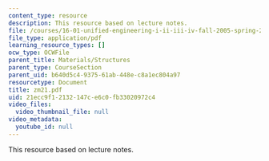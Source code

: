 ```yaml
---
content_type: resource
description: This resource based on lecture notes.
file: /courses/16-01-unified-engineering-i-ii-iii-iv-fall-2005-spring-2006/21ecc9f12132147ce6c0fb33020972c4_zm21.pdf
file_type: application/pdf
learning_resource_types: []
ocw_type: OCWFile
parent_title: Materials/Structures
parent_type: CourseSection
parent_uid: b640d5c4-9375-61ab-448e-c8a1ec804a97
resourcetype: Document
title: zm21.pdf
uid: 21ecc9f1-2132-147c-e6c0-fb33020972c4
video_files:
  video_thumbnail_file: null
video_metadata:
  youtube_id: null
---
```

This resource based on lecture notes.
